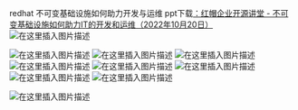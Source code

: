 redhat 不可变基础设施如何助力开发与运维
ppt下载[：红帽企业开源讲堂 - 不可变基础设施如何助力IT的开发和运维（2022年10月20日）](https://app.ma.scrmtech.com/meetings/meetingPc/Detail?pf_uid=17113_1759&pf_type=3&id=69170&auto_apply_meeting=1)
![在这里插入图片描述](https://i-blog.csdnimg.cn/blog_migrate/a332a45a14b75d6ebeea38b7bca851e3.png)

![在这里插入图片描述](https://i-blog.csdnimg.cn/blog_migrate/80fdcdcab69f64b55bbc96e923fe546a.png)
![在这里插入图片描述](https://i-blog.csdnimg.cn/blog_migrate/8f5089b63733c8461c3ebb9b3235c615.png)
![在这里插入图片描述](https://i-blog.csdnimg.cn/blog_migrate/63230168b526bf45148621710005b564.png)
![在这里插入图片描述](https://i-blog.csdnimg.cn/blog_migrate/4305df0acbcee7da33a3969f683094ac.png)
![在这里插入图片描述](https://i-blog.csdnimg.cn/blog_migrate/a4edd81e0bae30763632e557754f1147.png)
![在这里插入图片描述](https://i-blog.csdnimg.cn/blog_migrate/b17ee9e97d5f2fa50a1f5fdeea91ebaa.png)
![在这里插入图片描述](https://i-blog.csdnimg.cn/blog_migrate/1147a65ca6dc98fd6b6c8c8310df5015.png)
![在这里插入图片描述](https://i-blog.csdnimg.cn/blog_migrate/b1eb7605667588dbbd66d3cd5089dff9.png)

![在这里插入图片描述](https://i-blog.csdnimg.cn/blog_migrate/511294284d1440e0ff57200f7c8d7981.png)



